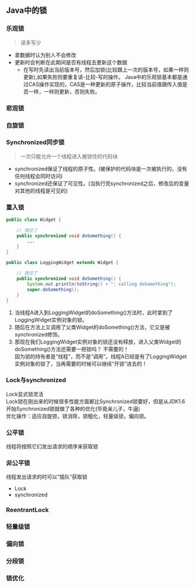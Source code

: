 ## Java中的锁
### 乐观锁
> 读多写少

- 拿数据时认为别人不会修改
- 更新时会判断在此期间是否有线程去更新这个数据
    - 在写时先读出当前版本号，然后加锁(比较跟上一次的版本号，如果一样则更新),如果失败则要重复读-比较-写的操作。
Java中的乐观锁基本都是通过CAS操作实现的，CAS是一种更新的原子操作，比较当前值跟传入值是否一样，一样则更新，否则失败。

### 悲观锁
### 自旋锁
### Synchronized同步锁
> 一次只能允许一个线程进入被锁住的代码块

- synchronized保证了线程的原子性。(被保护的代码块是一次被执行的，没有任何线程会同时访问)
- synchronized还保证了可见性。(当执行完synchronized之后，修改后的变量对其他的线程是可见的)
### 重入锁
```java
public class Widget {

    // 锁住了
    public synchronized void doSomething() {
        ...
    }
}

public class LoggingWidget extends Widget {

    // 锁住了
    public synchronized void doSomething() {
        System.out.println(toString() + ": calling doSomething");
        super.doSomething();
    }
}
```
1. 当线程A进入到LoggingWidget的doSomething()方法时，此时拿到了LoggingWidget实例对象的锁。
2. 随后在方法上又调用了父类Widget的doSomething()方法，它又是被synchronized修饰。
3. 那现在我们LoggingWidget实例对象的锁还没有释放，进入父类Widget的doSomething()方法还需要一把锁吗？
不需要的！<br/>
因为锁的持有者是“线程”，而不是“调用”。线程A已经是有了LoggingWidget实例对象的锁了，当再需要的时候可以继续“开锁”进去的！
### Lock与synchronized
Lock显式锁灵活
<br/>
Lock锁在刚出来的时候很多性能方面都比Synchronized锁要好，但是从JDK1.6开始Synchronized锁就做了各种的优化(毕竟亲儿子，牛逼)
<br/>
优化操作：适应自旋锁，锁消除，锁粗化，轻量级锁，偏向锁。
### 公平锁
线程将按照它们发出请求的顺序来获取锁
### 非公平锁
线程发出请求的时可以“插队”获取锁
- Lock
- synchronized
### ReentrantLock
### 轻量级锁
### 偏向锁
### 分段锁
### 锁优化